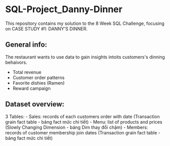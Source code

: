# SQL-Project_Danny-Dinner

This repository contains my solution to the 8 Week SQL Challenge, focusing on CASE STUDY #1: DANNY'S DINNER.

## General info:
The restaurant wants to use data to gain insights intoits customers's dinning behaivors.
  - Total revenue
  - Customer order patterns
  - Favorite dishies (Ramen)
  - Reward campaign

## Dataset overview:
3 Tables: - Sales: records of each customers order with date (Transaction grain fact table - bảng fact mức chi tiết)
          - Menu: list of products and prices (Slowly Changing Dimension - bảng Dim thay đổi chậm)
          - Members: records of customer membership join dates (Transaction grain fact table - bảng fact mức chi tiết)
